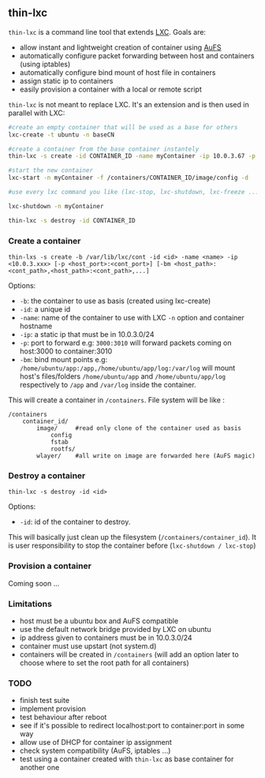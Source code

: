 ## thin-lxc

`thin-lxc` is a command line tool that extends [LXC](http://linuxcontainers.org/). Goals are:

* allow instant and lightweight creation of container using [AuFS](http://en.wikipedia.org/wiki/Aufs)
* automatically configure packet forwarding between host and containers (using iptables)
* automatically configure bind mount of host file in containers
* assign static ip to containers
* easily provision a container with a local or remote script

`thin-lxc` is not meant to replace LXC. It's an extension and is then used in parallel with LXC:

````bash
#create an empty container that will be used as a base for others
lxc-create -t ubuntu -n baseCN

#create a container from the base container instantely
thin-lxc -s create -id CONTAINER_ID -name myContainer -ip 10.0.3.67 -p 3000:3010 -bm /app/myApp:/app,app/myApp/log:/log

#start the new container
lxc-start -n myContainer -f /containers/CONTAINER_ID/image/config -d

#use every lxc command you like (lxc-stop, lxc-shutdown, lxc-freeze ...)

lxc-shutdown -n myContainer

thin-lxc -s destroy -id CONTAINER_ID
````

### Create a container

`thin-lxs -s create -b /var/lib/lxc/cont -id <id> -name <name> -ip <10.0.3.xxx> [-p <host_port>:<cont_port>] [-bm <host_path>:<cont_path>,<host_path>:<cont_path>,...]`

Options:
* `-b`: the container to use as basis (created using lxc-create)
* `-id`: a unique id
* `-name`: name of the container to use with LXC `-n` option and container hostname
* `-ip`: a static ip that must be in 10.0.3.0/24
* `-p`: port to forward e.g: `3000:3010` will forward packets coming on host:3000 to container:3010
* `-bm`: bind mount points e.g: `/home/ubuntu/app:/app,/home/ubuntu/app/log:/var/log` will mount host's files/folders `/home/ubuntu/app` and `/home/ubuntu/app/log` respectively to `/app` and `/var/log` inside the container.

This will create a container in `/containers`. File system will be like :

````
/containers
	container_id/
		image/     #read only clone of the container used as basis
			config   
			fstab
			rootfs/  
		wlayer/    #all write on image are forwarded here (AuFS magic)
````

### Destroy a container

`thin-lxc -s destroy -id <id>`

Options:
* `-id`: id of the container to destroy.

This will basically just clean up the filesystem (`/containers/container_id`). It is user responsibility to stop the container before (`lxc-shutdown / lxc-stop`)

### Provision a container

Coming soon ...

### Limitations

* host must be a ubuntu box and AuFS compatible
* use the default network bridge provided by LXC on ubuntu
* ip address given to containers must be in 10.0.3.0/24
* container must use upstart (not system.d)
* containers will be created in `/containers` (will add an option later to choose where to set the root path for all containers)

### TODO

* finish test suite
* implement provision
* test behaviour after reboot
* see if it's possible to redirect localhost:port to container:port in some way
* allow use of DHCP for container ip assignment
* check system compatibility (AuFS, iptables ...)
* test using a container created with `thin-lxc` as base container for another one